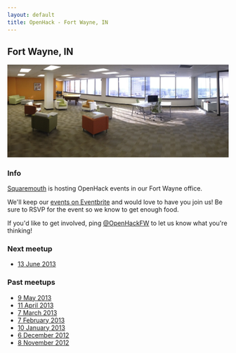 ```yaml
---
layout: default
title: OpenHack - Fort Wayne, IN
---
```


## Fort Wayne, IN

![Squaremouth Office](/fortwayne/sqm_office.png)

### Info

[Squaremouth](http://www.squaremouth.com) is hosting OpenHack events in
our Fort Wayne office.

We'll keep our [events on Eventbrite](http://openhackfw.eventbrite.com)
and would love to have you join us! Be sure to RSVP for the event so we
know to get enough food.

If you'd like to get involved, ping
[@OpenHackFW](http://twitter.com/OpenHackFW) to let us know what
you're thinking!

### Next meetup

* [13 June 2013](http://openhackfw.eventbrite.com/)

### Past meetups

* [9 May 2013](http://openhackfw-2013-05.eventbrite.com/)
* [11 April 2013](http://openhackfw-2013-04.eventbrite.com/)
* [7 March 2013](http://openhackfw-2013-03.eventbrite.com/)
* [7 February 2013](http://openhackfw-2013-02.eventbrite.com/)
* [10 January 2013](http://openhackfw-2013-01.eventbrite.com/)
* [6 December 2012](http://openhackfw-2012-12.eventbrite.com/)
* [8 November 2012](http://openhackfw-2012-11.eventbrite.com/)
